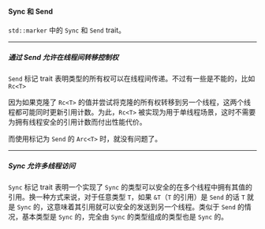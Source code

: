 #### Sync 和 Send

`std::marker` 中的 `Sync` 和 `Send` trait。

---

##### 通过 Send 允许在线程间转移控制权

`Send` 标记 trait 表明类型的所有权可以在线程间传递。不过有一些是不能的，比如 `Rc<T>`

因为如果克隆了 `Rc<T>` 的值并尝试将克隆的所有权转移到另一个线程，这两个线程都可能同时更新引用计数。为此，`Rc<T>` 被实现为用于单线程场景，这时不需要为拥有线程安全的引用计数而付出性能代价。

而使用标记为 `Send` 的 `Arc<T>` 时，就没有问题了。

---

##### Sync 允许多线程访问

`Sync` 标记 trait 表明一个实现了 `Sync` 的类型可以安全的在多个线程中拥有其值的引用。换一种方式来说，对于任意类型 `T`，如果 `&T`（`T` 的引用）是 `Send` 的话 `T` 就是 `Sync` 的，这意味着其引用就可以安全的发送到另一个线程。类似于 `Send` 的情况，基本类型是 `Sync` 的，完全由 `Sync` 的类型组成的类型也是 `Sync` 的。

